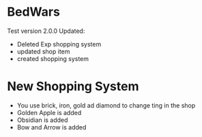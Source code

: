 # BedWars
Test version 2.0.0 Updated:<br>
- Deleted Exp shopping system<br>
- updated shop item<br>
- created shopping system<br>
# New Shopping System
- You use brick, iron, gold ad diamond to change ting in the shop<br>
- Golden Apple is added<br>
- Obsidian is added<br>
- Bow and Arrow is added<br>
